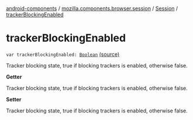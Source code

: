 [android-components](../../index.md) / [mozilla.components.browser.session](../index.md) / [Session](index.md) / [trackerBlockingEnabled](./tracker-blocking-enabled.md)

# trackerBlockingEnabled

`var trackerBlockingEnabled: `[`Boolean`](https://kotlinlang.org/api/latest/jvm/stdlib/kotlin/-boolean/index.html) [(source)](https://github.com/mozilla-mobile/android-components/blob/master/components/browser/session/src/main/java/mozilla/components/browser/session/Session.kt#L247)

Tracker blocking state, true if blocking trackers is enabled, otherwise false.

**Getter**

Tracker blocking state, true if blocking trackers is enabled, otherwise false.

**Setter**

Tracker blocking state, true if blocking trackers is enabled, otherwise false.

